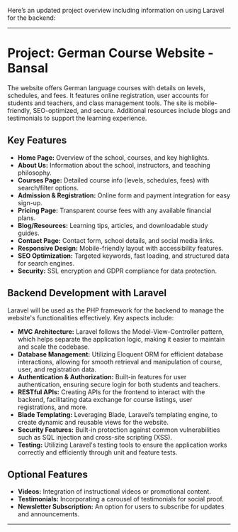 Here’s an updated project overview including information on using Laravel for the backend:

---

# Project: German Course Website - Bansal

The website offers German language courses with details on levels, schedules, and fees. It features online registration, user accounts for students and teachers, and class management tools. The site is mobile-friendly, SEO-optimized, and secure. Additional resources include blogs and testimonials to support the learning experience.

## Key Features

- **Home Page:** Overview of the school, courses, and key highlights.
- **About Us:** Information about the school, instructors, and teaching philosophy.
- **Courses Page:** Detailed course info (levels, schedules, fees) with search/filter options.
- **Admission & Registration:** Online form and payment integration for easy sign-up.
- **Pricing Page:** Transparent course fees with any available financial plans.
- **Blog/Resources:** Learning tips, articles, and downloadable study guides.
- **Contact Page:** Contact form, school details, and social media links.
- **Responsive Design:** Mobile-friendly layout with accessibility features.
- **SEO Optimization:** Targeted keywords, fast loading, and structured data for search engines.
- **Security:** SSL encryption and GDPR compliance for data protection.

## Backend Development with Laravel

Laravel will be used as the PHP framework for the backend to manage the website's functionalities effectively. Key aspects include:

- **MVC Architecture:** Laravel follows the Model-View-Controller pattern, which helps separate the application logic, making it easier to maintain and scale the codebase.
- **Database Management:** Utilizing Eloquent ORM for efficient database interactions, allowing for smooth retrieval and manipulation of course, user, and registration data.
- **Authentication & Authorization:** Built-in features for user authentication, ensuring secure login for both students and teachers.
- **RESTful APIs:** Creating APIs for the frontend to interact with the backend, facilitating data exchange for course listings, user registrations, and more.
- **Blade Templating:** Leveraging Blade, Laravel’s templating engine, to create dynamic and reusable views for the website.
- **Security Features:** Built-in protection against common vulnerabilities such as SQL injection and cross-site scripting (XSS).
- **Testing:** Utilizing Laravel's testing tools to ensure the application works correctly and efficiently through unit and feature tests.

## Optional Features

- **Videos:** Integration of instructional videos or promotional content.
- **Testimonials:** Incorporating a carousel of testimonials for social proof.
- **Newsletter Subscription:** An option for users to subscribe for updates and announcements.

---